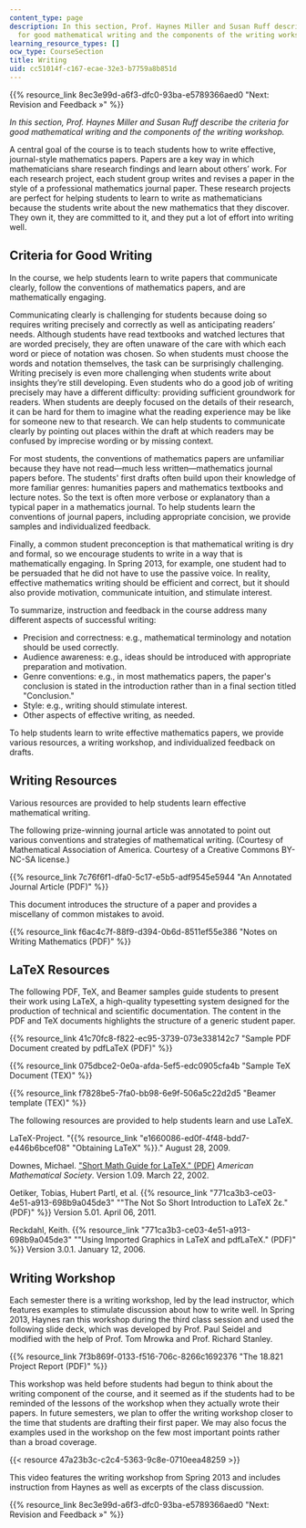 ```yaml
---
content_type: page
description: In this section, Prof. Haynes Miller and Susan Ruff describe the criteria
  for good mathematical writing and the components of the writing workshop.
learning_resource_types: []
ocw_type: CourseSection
title: Writing
uid: cc51014f-c167-ecae-32e3-b7759a8b851d
---
```


{{% resource_link 8ec3e99d-a6f3-dfc0-93ba-e5789366aed0 "Next: Revision and Feedback »" %}}

_In this section, Prof. Haynes Miller and Susan Ruff describe_ __the criteria for good mathematical writing and the components of the writing workshop_._

A central goal of the course is to teach students how to write effective, journal-style mathematics papers. Papers are a key way in which mathematicians share research findings and learn about others’ work. For each research project, each student group writes and revises a paper in the style of a professional mathematics journal paper. These research projects are perfect for helping students to learn to write as mathematicians because the students write about the new mathematics that they discover. They own it, they are committed to it, and they put a lot of effort into writing well.

Criteria for Good Writing
-------------------------

In the course, we help students learn to write papers that communicate clearly, follow the conventions of mathematics papers, and are mathematically engaging.

Communicating clearly is challenging for students because doing so requires writing precisely and correctly as well as anticipating readers’ needs. Although students have read textbooks and watched lectures that are worded precisely, they are often unaware of the care with which each word or piece of notation was chosen. So when students must choose the words and notation themselves, the task can be surprisingly challenging. Writing precisely is even more challenging when students write about insights they’re still developing. Even students who do a good job of writing precisely may have a different difficulty: providing sufficient groundwork for readers. When students are deeply focused on the details of their research, it can be hard for them to imagine what the reading experience may be like for someone new to that research. We can help students to communicate clearly by pointing out places within the draft at which readers may be confused by imprecise wording or by missing context.

For most students, the conventions of mathematics papers are unfamiliar because they have not read—much less written—mathematics journal papers before. The students' first drafts often build upon their knowledge of more familiar genres: humanities papers and mathematics textbooks and lecture notes. So the text is often more verbose or explanatory than a typical paper in a mathematics journal. To help students learn the conventions of journal papers, including appropriate concision, we provide samples and individualized feedback.

Finally, a common student preconception is that mathematical writing is dry and formal, so we encourage students to write in a way that is mathematically engaging. In Spring 2013, for example, one student had to be persuaded that he did not have to use the passive voice. In reality, effective mathematics writing should be efficient and correct, but it should also provide motivation, communicate intuition, and stimulate interest.

To summarize, instruction and feedback in the course address many different aspects of successful writing:

*   Precision and correctness: e.g., mathematical terminology and notation should be used correctly.
*   Audience awareness: e.g., ideas should be introduced with appropriate preparation and motivation.
*   Genre conventions: e.g., in most mathematics papers, the paper's conclusion is stated in the introduction rather than in a final section titled "Conclusion."
*   Style: e.g., writing should stimulate interest.
*   Other aspects of effective writing, as needed.

To help students learn to write effective mathematics papers, we provide various resources, a writing workshop, and individualized feedback on drafts.

Writing Resources
-----------------

Various resources are provided to help students learn effective mathematical writing.

The following prize-winning journal article was annotated to point out various conventions and strategies of mathematical writing. (Courtesy of Mathematical Association of America. Courtesy of a Creative Commons BY-NC-SA license.)

{{% resource_link 7c76f6f1-dfa0-5c17-e5b5-adf9545e5944 "An Annotated Journal Article (PDF)" %}}

This document introduces the structure of a paper and provides a miscellany of common mistakes to avoid.

{{% resource_link f6ac4c7f-88f9-d394-0b6d-8511ef55e386 "Notes on Writing Mathematics (PDF)" %}}

LaTeX Resources
---------------

The following PDF, TeX, and Beamer samples guide students to present their work using LaTeX, a high-quality typesetting system designed for the production of technical and scientific documentation. The content in the PDF and TeX documents highlights the structure of a generic student paper.

{{% resource_link 41c70fc8-f822-ec95-3739-073e338142c7 "Sample PDF Document created by pdfLaTeX (PDF)" %}}

{{% resource_link 075dbce2-0e0a-afda-5ef5-edc0905cfa4b "Sample TeX Document (TEX)" %}}

{{% resource_link f7828be5-7fa0-bb98-6e9f-506a5c22d2d5 "Beamer template (TEX)" %}}

The following resources are provided to help students learn and use LaTeX.

LaTeX-Project. "{{% resource_link "e1660086-ed0f-4f48-bdd7-e446b6bcef08" "Obtaining LaTeX" %}}." August 28, 2009.

Downes, Michael. ["Short Math Guide for LaTeX." (PDF)](ftp://ftp.ams.org/pub/tex/doc/amsmath/short-math-guide.pdf) _American Mathematical Society_. Version 1.09. March 22, 2002.

Oetiker, Tobias, Hubert Partl, et al. {{% resource_link "771ca3b3-ce03-4e51-a913-698b9a045de3" "\"The Not So Short Introduction to LaTeX 2ε.\" (PDF)" %}} Version 5.01. April 06, 2011.

Reckdahl, Keith. {{% resource_link "771ca3b3-ce03-4e51-a913-698b9a045de3" "\"Using Imported Graphics in LaTeX and pdfLaTeX.\" (PDF)" %}} Version 3.0.1. January 12, 2006.

Writing Workshop
----------------

Each semester there is a writing workshop, led by the lead instructor, which features examples to stimulate discussion about how to write well. In Spring 2013, Haynes ran this workshop during the third class session and used the following slide deck, which was developed by Prof. Paul Seidel and modified with the help of Prof. Tom Mrowka and Prof. Richard Stanley.

{{% resource_link 7f3b869f-0133-f516-706c-8266c1692376 "The 18.821 Project Report (PDF)" %}}

This workshop was held before students had begun to think about the writing component of the course, and it seemed as if the students had to be reminded of the lessons of the workshop when they actually wrote their papers. In future semesters, we plan to offer the writing workshop closer to the time that students are drafting their first paper. We may also focus the examples used in the workshop on the few most important points rather than a broad coverage.

{{< resource 47a23b3c-c2c4-5363-9c8e-0710eea48259 >}}

This video features the writing workshop from Spring 2013 and includes instruction from Haynes as well as excerpts of the class discussion.

{{% resource_link 8ec3e99d-a6f3-dfc0-93ba-e5789366aed0 "Next: Revision and Feedback »" %}}